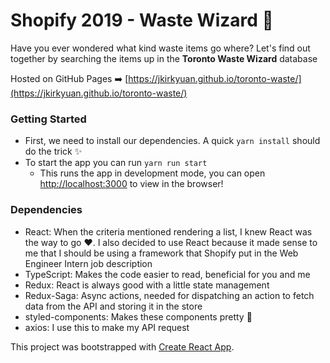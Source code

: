 # Shopify 2019 - Waste Wizard 🔮

Have you ever wondered what kind waste items go where? Let's find out together by searching the items up in the **Toronto Waste Wizard** database

Hosted on GitHub Pages ➡️ [https://jkirkyuan.github.io/toronto-waste/](https://jkirkyuan.github.io/toronto-waste/)

### Getting Started

- First, we need to install our dependencies. A quick `yarn install` should do the trick ✨
- To start the app you can run `yarn run start`
    - This runs the app in development mode, you can open [http://localhost:3000](http://localhost:3000) to view in the browser!

### Dependencies

- React: When the criteria mentioned rendering a list, I knew React was the way to go :heart:. I also decided to use React because it made sense to me that I should be using a framework that Shopify put in the Web Engineer Intern job description
- TypeScript: Makes the code easier to read, beneficial for you and me
- Redux: React is always good with a little state management
- Redux-Saga: Async actions, needed for dispatching an action to fetch data from the API and storing it in the store
- styled-components: Makes these components pretty 💅
- axios: I use this to make my API request


This project was bootstrapped with [Create React App](https://github.com/facebook/create-react-app).
